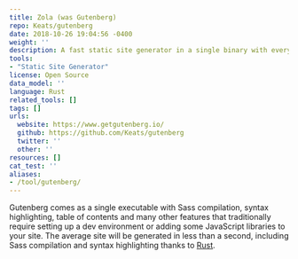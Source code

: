 ```yaml
---
title: Zola (was Gutenberg)
repo: Keats/gutenberg
date: 2018-10-26 19:04:56 -0400
weight: ''
description: A fast static site generator in a single binary with everything built-in. 
tools:
- "Static Site Generator"
license: Open Source
data_model: ''
language: Rust
related_tools: []
tags: []
urls:
  website: https://www.getgutenberg.io/
  github: https://github.com/Keats/gutenberg
  twitter: ''
  other: ''
resources: []
cat_test: ''
aliases:
- /tool/gutenberg/
---
```

Gutenberg comes as a single executable with Sass compilation, syntax highlighting, table of contents and many other features that traditionally require setting up a dev environment or adding some JavaScript libraries to your site. The average site will be generated in less than a second, including Sass compilation and syntax highlighting thanks to [Rust](https://www.rust-lang.org/).